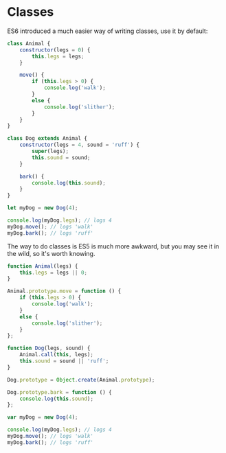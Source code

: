 
# Classes


ES6 introduced a much easier way of writing classes, use it by default:

```javascript
class Animal {
    constructor(legs = 0) {
        this.legs = legs;
    }

    move() {
        if (this.legs > 0) {
            console.log('walk');
        }
        else {
            console.log('slither');
        }
    }
}

class Dog extends Animal {
    constructor(legs = 4, sound = 'ruff') {
        super(legs);
        this.sound = sound;
    }

    bark() {
        console.log(this.sound);
    }
}

let myDog = new Dog(4);

console.log(myDog.legs); // logs 4
myDog.move(); // logs 'walk'
myDog.bark(); // logs 'ruff'
```



The way to do classes is ES5 is much more awkward, but you may see it in the wild, so it's worth knowing.

```javascript
function Animal(legs) {
    this.legs = legs || 0;
}

Animal.prototype.move = function () {
    if (this.legs > 0) {
        console.log('walk');
    }
    else {
        console.log('slither');
    }
};

function Dog(legs, sound) {
    Animal.call(this, legs);
    this.sound = sound || 'ruff';
}

Dog.prototype = Object.create(Animal.prototype);

Dog.prototype.bark = function () {
    console.log(this.sound);
};

var myDog = new Dog(4);

console.log(myDog.legs); // logs 4
myDog.move(); // logs 'walk'
myDog.bark(); // logs 'ruff'
```

